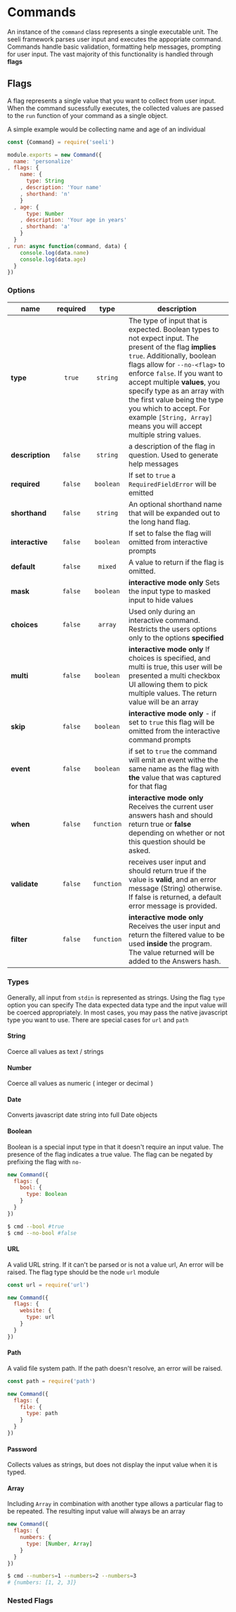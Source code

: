 # Commands

An instance of the `command` class represents a single executable unit.
The seeli framework parses user input and executes the appopriate command.
Commands handle basic validation, formatting help messages, prompting for
user input. The vast majority of this functionality is handled through **flags**

## Flags

A flag represents a single value that you want to collect from user input.
When the command sucessfully executes, the collected values are passed to
the `run` function of your command as a single object.

A simple example would be collecting name and age of an individual


```javascript
const {Command} = require('seeli')

module.exports = new Command({
  name: 'personalize'
, flags: {
    name: {
      type: String
    , description: 'Your name'
    , shorthand: 'n'
    }
  , age: {
      type: Number
    , description: 'Your age in years'
    , shorthand: 'a'
    }
  }
, run: async function(command, data) {
    console.log(data.name)
    console.log(data.age)
  }
})
```
### Options

name | required | type | description
-----|:--------:|:----:|------------
**type** |  `true` | `string` |The type of input that is expected. Boolean types to not expect input. The present of the flag **implies** `true`. Additionally, boolean flags allow for `--no-<flag>` to enforce `false`. If you want to accept multiple **values**, you specify type as an array with the first value being the type you which to accept. For example `[String, Array]` means you will accept multiple string values.|
**description** | `false` | `string` |  a description of the flag in question. Used to generate help messages |
**required** | `false` | `boolean` |  If set to `true` a `RequiredFieldError` will be emitted  |
**shorthand**  | `false` | `string` | An optional shorthand name that will be expanded out to the long hand flag. |
**interactive** | `false` | `boolean` | If set to false the flag will omitted from interactive prompts
**default**    | `false` | `mixed` | A value to return if the flag is omitted. |
**mask**       | `false` | `boolean` | **interactive mode only** Sets the input type to masked input to hide values
**choices**    | `false` | `array` | Used only during an interactive command. Restricts the users options only to the options **specified** |
**multi**      | `false` | `boolean` | **interactive mode only** If choices is specified, and multi is true, this user will be presented a multi checkbox UI allowing them to pick multiple values. The return value will be an array
**skip**       | `false` | `boolean` | **interactive mode only** - if set to `true` this flag will be omitted from the interactive command prompts |
**event**      | `false` | `boolean` | if set to `true` the command will emit an event withe the same name as the flag with **the** value that was captured for that flag |
**when** | `false` | `function` | **interactive mode only** Receives the current user answers hash and should return true or **false** depending on whether or not this question should be asked.
**validate** | `false` | `function` |  receives user input and should return true if the value is **valid**, and an error message (String) otherwise. If false is returned, a default error message is provided.
**filter** | `false` | `function` | **interactive mode only** Receives the user input and return the filtered value to be used **inside** the program. The value returned will be added to the Answers hash.

### Types

Generally, all input from `stdin` is represented as strings. Using the flag `type` option you can specify
The data expected data type and the input value will be coerced appropriately.
In most cases, you may pass the native javascript type you want to use. There are special cases
for `url` and `path`

#### String

Coerce all values as text / strings

#### Number

Coerce all values as numeric ( integer or decimal )

#### Date

Converts javascript date string into full Date objects

#### Boolean

Boolean is a special input type in that it doesn't require an input value. The presence of the flag indicates a true value.
The flag can be negated by prefixing the flag with `no-`

```javascript
new Command({
  flags: {
    bool: {
      type: Boolean
    }
  }
})
```

```sh
$ cmd --bool #true
$ cmd --no-bool #false
```
#### URL

A valid URL string. If it can't be parsed or is not a value url, An error will be raised.
The flag type should be the node `url` module

```javascript
const url = require('url')

new Command({
  flags: {
    website: {
      type: url
    }
  }
})
```


#### Path

A valid file system path. If the path doesn't resolve, an error will be raised.

```javascript
const path = require('path')

new Command({
  flags: {
    file: {
      type: path
    }
  }
})
```

#### Password

Collects values as strings, but does not display the input value when it is typed.

#### Array

Including `Array` in combination with another type allows a particular flag to be repeated.
The resulting input value will always be an array

```javascript
new Command({
  flags: {
    numbers: {
      type: [Number, Array]
    }
  }
})
```

```sh
$ cmd --numbers=1 --numbers=2 --numbers=3
# {numbers: [1, 2, 3]}
```

### Nested Flags
